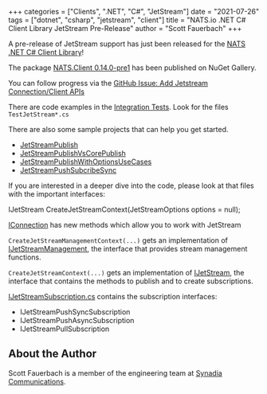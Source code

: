 +++
categories = ["Clients", ".NET", "C#", "JetStream"]
date = "2021-07-26"
tags = ["dotnet", "csharp", "jetstream", "client"]
title = "NATS.io .NET C# Client Library JetStream Pre-Release"
author = "Scott Fauerbach"
+++

A pre-release of JetStream support has just been released for the <a href="https://github.com/nats-io/nats.net">NATS .NET C# Client Library</a>!

The package [NATS.Client 0.14.0-pre1](https://www.nuget.org/packages/NATS.Client/0.14.0-pre1) has been published on NuGet Gallery.

You can follow progress via the [GitHub Issue: Add Jetstream Connection/Client APIs](https://github.com/nats-io/nats.net/issues/417)

There are code examples in the [Integration Tests](https://github.com/nats-io/nats.net/tree/master/src/Tests/IntegrationTests). 
Look for the files `TestJetStream*.cs`

There are also some sample projects that can help you get started.

- [JetStreamPublish](https://github.com/nats-io/nats.net/tree/master/src/Samples/JetStreamPublish)
- [JetStreamPublishVsCorePublish](https://github.com/nats-io/nats.net/tree/master/src/Samples/JetStreamPublishVsCorePublish)
- [JetStreamPublishWithOptionsUseCases](https://github.com/nats-io/nats.net/tree/master/src/Samples/JetStreamPublishWithOptionsUseCases)
- [JetStreamPushSubcribeSync](https://github.com/nats-io/nats.net/tree/master/src/Samples/JetStreamPushSubcribeSync)

If you are interested in a deeper dive into the code, please look at that files with the important interfaces:

IJetStream CreateJetStreamContext(JetStreamOptions options = null);

[IConnection](https://github.com/nats-io/nats.net/blob/master/src/NATS.Client/IConnection.cs)
has new methods which allow you to work with JetStream

`CreateJetStreamManagementContext(...)`  gets an implementation of
[IJetStreamManagement](https://github.com/nats-io/nats.net/blob/master/src/NATS.Client/JetStream/IJetStreamManagement.cs),
the interface that provides stream management functions.

`CreateJetStreamContext(...)` gets an implementation of
[IJetStream](https://github.com/nats-io/nats.net/blob/master/src/NATS.Client/JetStream/IJetStream.cs), 
the interface that contains the methods to publish and to create subscriptions.

[IJetStreamSubscription.cs](https://github.com/nats-io/nats.net/blob/master/src/NATS.Client/JetStream/IJetStreamSubscription.cs)
contains the subscription interfaces:
- IJetStreamPushSyncSubscription
- IJetStreamPushAsyncSubscription
- IJetStreamPullSubscription

## About the Author

Scott Fauerbach is a member of the engineering team at [Synadia Communications](https://synadia.com).

